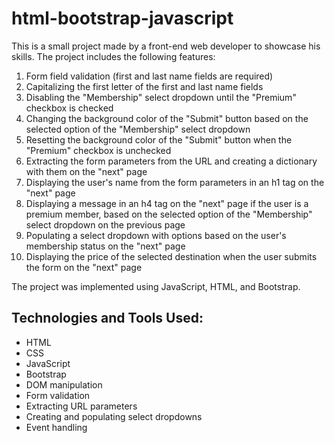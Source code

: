 # html-bootstrap-javascript

  <p>This is a small project made by a front-end web developer to showcase his skills. The project includes the following features:</p>
  <ol>
    <li>Form field validation (first and last name fields are required)</li>
    <li>Capitalizing the first letter of the first and last name fields</li>
    <li>Disabling the "Membership" select dropdown until the "Premium" checkbox is checked</li>
    <li>Changing the background color of the "Submit" button based on the selected option of the "Membership" select dropdown</li>
    <li>Resetting the background color of the "Submit" button when the "Premium" checkbox is unchecked</li>
    <li>Extracting the form parameters from the URL and creating a dictionary with them on the "next" page</li>
    <li>Displaying the user's name from the form parameters in an h1 tag on the "next" page</li>
    <li>Displaying a message in an h4 tag on the "next" page if the user is a premium member, based on the selected option of the "Membership" select dropdown on the previous page</li>
    <li>Populating a select dropdown with options based on the user's membership status on the "next" page</li>
    <li>Displaying the price of the selected destination when the user submits the form on the "next" page</li>
  </ol>
  <p>The project was implemented using JavaScript, HTML, and Bootstrap.</p>
  <h2>Technologies and Tools Used:</h2>
  <ul>
    <li>HTML</li>
    <li>CSS</li>
    <li>JavaScript</li>
    <li>Bootstrap</li>
    <li>DOM manipulation</li>
    <li>Form validation</li>
    <li>Extracting URL parameters</li>
    <li>Creating and populating select dropdowns</li>
    <li>Event handling</li>
  </ul>
